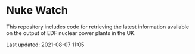 # Nuke Watch

This repository includes code for retrieving the latest information available on the output of EDF nuclear power plants in the UK.

Last updated: 2021-08-07 11:05